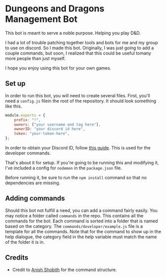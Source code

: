 # Dungeons and Dragons Management Bot

This bot is meant to serve a noble purpose. Helping you play D&D.

I had a lot of trouble patching together tools and bots for me and my group to use on discord. So I made this bot. Originally, I was just going to add a couple commands, but soon, I realized that this could be useful tomany more people than just myself.

I hope you enjoy using this bot for your own games.

## Set up
In order to run this bot, you will need to create several files. First, you'll need a `config.js` filein the root of the repository. It should look something like this.

```js
module.exports = {
	prefix: "!",
	owners: ["your username and tag here"],
	ownerID: "your discord id here",
	token: "your-token-here",
};
```

In order to obtain your Discord ID, follow [this guide](https://support.discord.com/hc/en-us/articles/206346498-Where-can-I-find-my-User-Server-Message-ID-). This is used for the developer commands.

That's about it for setup. If you're going to be running this and modifying it, I've included a config for `nodemon` in the `package.json` file.

Before running it, be sure to run the `npm install` command so that no dependencies are missing.

## Adding commands

Should this bot not fulfill a need, you can add a command fairly easily. You may notice a folder called `commands` in the repo. This contains all the commands for the bot. Each command is sorted into a folder that is named based on the category. The `commands/developer/example.js` file is a template for all the commands. Note that for the command to show up in the help dialogue, the category field in the help variable must match the name of the folder it is in.

## Credits

- Credit to [Anish Shobith](https://github.com/Anish-Shobith) for the command structure. 
